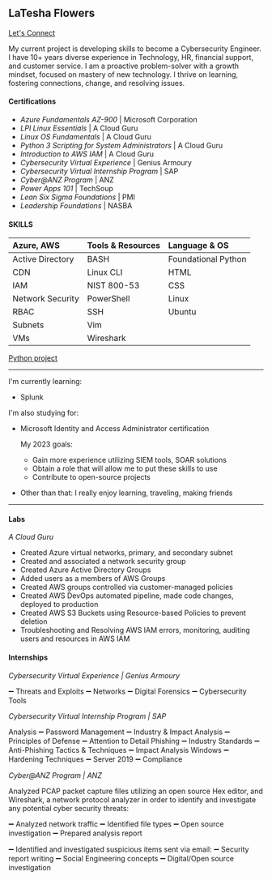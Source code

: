 
## LaTesha Flowers
[Let's Connect](https://www.linkedin.com/in/lf1/)

My current project is developing skills to become a Cybersecurity Engineer. I have 10+ years diverse experience in Technology, HR, financial support, and customer service. I am a proactive problem-solver with a growth mindset, focused on mastery of new technology. I thrive on learning, fostering connections, change, and resolving issues.

#### Certifications
- *Azure Fundamentals AZ-900* | Microsoft Corporation <br>
- *LPI Linux Essentials* | A Cloud Guru <br>
- *Linux OS Fundamentals* | A Cloud Guru <br>
- *Python 3 Scripting for System Administrators* | A Cloud Guru <br>
- *Introduction to AWS IAM* | A Cloud Guru <br>
- *Cybersecurity Virtual Experience* | Genius Armoury <br>
- *Cybersecurity Virtual Internship Program* | SAP <br>
- *Cyber@ANZ Program* | ANZ <br>
- *Power Apps 101* | TechSoup <br>
- *Lean Six Sigma Foundations* | PMI <br>
- *Leadership Foundations* | NASBA <br>

#### SKILLS
| Azure, AWS | Tools & Resources  | Language & OS | 
|:---|:---|:---|
|Active Directory|BASH|Foundational Python|
|CDN| Linux CLI| HTML |
|IAM| NIST 800-53| CSS|
|Network Security |PowerShell | Linux |
|RBAC|SSH |Ubuntu |
|Subnets |Vim  |
|VMs |Wireshark	|
 
[Python project](https://replit.com/@LateshaF/Employee-Payroll#main.py)


---
I'm currently learning:
-   Splunk


I'm also studying for:
-   Microsoft Identity and Access Administrator certification
    
    My 2023 goals: 
    - Gain more experience utilizing SIEM tools, SOAR solutions
    - Obtain a role that will allow me to put these skills to use
    - Contribute to open-source projects

- Other than that: I really enjoy learning, traveling, making friends
---
#### Labs
_A Cloud Guru_
- Created Azure virtual networks, primary, and secondary subnet
- Created and associated a network security group
- Created Azure Active Directory Groups
- Added users as a members of AWS Groups
- Created AWS groups controlled via customer-managed policies
- Created AWS DevOps automated pipeline, made code changes, deployed to production
- Created AWS S3 Buckets using Resource-based Policies to prevent deletion 
- Troubleshooting and Resolving AWS IAM errors, monitoring, auditing users and resources in AWS IAM

#### Internships

*Cybersecurity Virtual Experience | Genius Armoury*

➖ Threats and Exploits ➖ Networks ➖ Digital Forensics ➖ Cybersecurity Tools

*Cybersecurity Virtual Internship Program | SAP*

Analysis ➖ Password Management ➖ Industry & Impact Analysis ➖ Principles of Defense ➖ Attention to Detail Phishing ➖ Industry Standards ➖ Anti-Phishing Tactics & Techniques ➖ Impact Analysis Windows ➖ Hardening Techniques ➖ Server 2019 ➖ Compliance

*Cyber@ANZ Program | ANZ*

Analyzed PCAP packet capture files utilizing an open source Hex editor, and Wireshark, a network protocol analyzer in order to identify and investigate any potential cyber security threats:

➖ Analyzed network traffic ➖ Identified file types ➖ Open source investigation ➖ Prepared analysis report

➖ Identified and investigated suspicious items sent via email: ➖ Security report writing ➖ Social Engineering concepts ➖ Digital/Open source investigation
